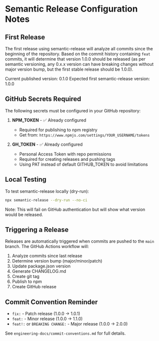 # Semantic Release Configuration Notes

## First Release

The first release using semantic-release will analyze all commits since the beginning of the repository. Based on the commit history containing `feat` commits, it will determine that version 1.0.0 should be released (as per semantic versioning, any 0.x.x version can have breaking changes without major version bump, but the first stable release should be 1.0.0).

Current published version: 0.1.0
Expected first semantic-release version: 1.0.0

## GitHub Secrets Required

The following secrets must be configured in your GitHub repository:

1. **NPM_TOKEN** - ✅ Already configured
   - Required for publishing to npm registry
   - Get from: `https://www.npmjs.com/settings/YOUR_USERNAME/tokens`

2. **GH_TOKEN** - ✅ Already configured
   - Personal Access Token with repo permissions
   - Required for creating releases and pushing tags
   - Using PAT instead of default GITHUB_TOKEN to avoid limitations

## Local Testing

To test semantic-release locally (dry-run):

```bash
npx semantic-release --dry-run --no-ci
```

Note: This will fail on GitHub authentication but will show what version would be released.

## Triggering a Release

Releases are automatically triggered when commits are pushed to the `main` branch. The GitHub Actions workflow will:

1. Analyze commits since last release
2. Determine version bump (major/minor/patch)
3. Update package.json version
4. Generate CHANGELOG.md
5. Create git tag
6. Publish to npm
7. Create GitHub release

## Commit Convention Reminder

- `fix:` - Patch release (1.0.0 → 1.0.1)
- `feat:` - Minor release (1.0.0 → 1.1.0)
- `feat!:` or `BREAKING CHANGE:` - Major release (1.0.0 → 2.0.0)

See `engineering-docs/commit-conventions.md` for full details.
